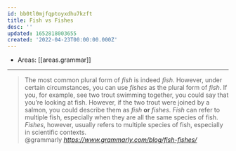 ```yaml
---
id: bb0tl0mjfqptoyxdhu7kzft
title: Fish vs Fishes
desc: ''
updated: 1652818003655
created: '2022-04-23T00:00:00.000Z'
---
```


- Areas: [[areas.grammar]]

---

<blockquote class="quoteback" darkmode="" data-title="Fish%20or%20Fishes%3F" data-author="@grammarly" cite="https://www.grammarly.com/blog/fish-fishes/">
                      The most common plural form of <em>fish</em> is indeed <em>fish</em>. However, under certain circumstances, you can use <em>fishes</em> as the plural form of <em>fish</em>. If you, for example, see two trout swimming together, you could say that you’re looking at fish. However, if the two trout were joined by a salmon, you could describe them as <em>fish</em> <b>or</b> <em>fishes</em>. <em>Fish</em> can refer to multiple fish, especially when they are all the same species of fish. <em>Fishes</em>, however, usually refers to multiple species of fish, especially in scientific contexts.
                      <footer>@grammarly <cite><a href="https://www.grammarly.com/blog/fish-fishes/">https://www.grammarly.com/blog/fish-fishes/</a></cite></footer>
                      </blockquote>

